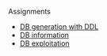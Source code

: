 Assignments

- [DB generation with DDL](https://github.com/OscarBePl/Portfoli/blob/main/Moduls/M02-BasesDeDades/UF2/Assignment%20UF2P1%20-%20DB%20generation%20with%20DDL/Assignment%20UF2P1%20-%20DB%20generation%20with%20DDL.sql)
- [DB information](https://github.com/OscarBePl/Portfoli/blob/main/Moduls/M02-BasesDeDades/UF2/Assignment%20UF2P2%20-%20DB%20information/Assignment%20UF2P2%20-%20DB%20information.sql)
- [DB exploitation](https://github.com/OscarBePl/Portfoli/blob/main/Moduls/M02-BasesDeDades/UF2/Assignment%20UF2P3%20-%20DB%20exploitation/Assignment%20UF2P3%20-%20DB%20Information%20%26%20queries.sql)
